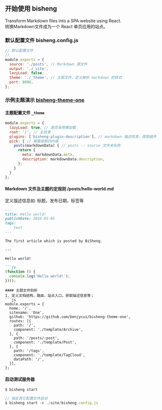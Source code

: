 ## 开始使用 bisheng

Transform Markdown files into a SPA website using React.  
转换Markdown文件成为一个 React 单页应用的站点。

### 默认配置文件 bisheng.config.js

```js
// 默认配置文件
//
module.exports = {
  source: './posts', // Markdown 源文件
  output: './_site',
  lazyLoad: false,
  theme: './_theme', // 主题文件，定义解析 markdown 的样式
  port: 8000,
};
```

### 示例主题演示  [bisheng-theme-one](https://github.com/benjycui/bisheng-theme-one)

#### 主题配置文件 `_theme`
```js
module.exports = {
  lazyLoad: true, // 是否采用懒加载
  root: '/', // 主目录
  plugins: ['bisheng-plugin-description'], // markdown 描述信息，提取插件
  pick: { // 需要提取的内容
    posts(markdownData) { // posts -- source 文件夹名称
      return {
        meta: markdownData.meta,
        description: markdownData.description,
      };
    }
  }
};
```

#### Markdown 文件及主题约定规则 /posts/hello-world.md  
定义描述信息如: 标题，发布日期，标签等
```md
---
title: Hello world!
publishDate: 2016-05-05
tags:
  - test
---

The first article which is posted by BiSheng.

---

Hello world!

```js
(function () {
  console.log('Hello world!');
})();
```

```
#### 主题文件剖析
1. 定义文档结构，路由，站点入口，获取描述信息等；
```js
module.exports = {
  home: '/',
  sitename: 'One',
  github: 'https://github.com/benjycui/bisheng-theme-one',
  routes: [{
    path: '/',
    component: './template/Archive',
  }, {
    path: '/posts/:post',
    component: './template/Post',
  }, {
    path: '/tags',
    component: './template/TagCloud',
    dataPath: '/',
  }],
};

```
#### 启动测试服务器

```js
$ bisheng start

// 指定其它配置文件启动
$ bisheng start -c ./site/bisheng.config.js
```
